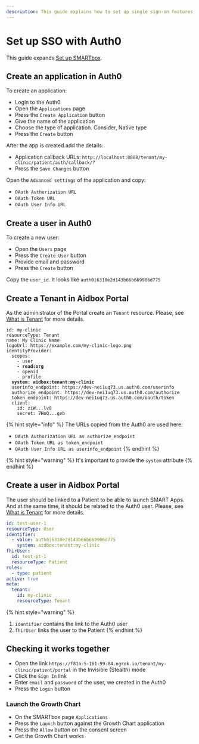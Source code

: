 ```yaml
---
description: This guide explains how to set up single sign-on features (SSO) with Auth0
---
```


# Set up SSO with Auth0

This guide expands [Set up SMARTbox](set-up-smartbox.md).

## Create an application in Auth0

&#x20;To create an application:

* Login to the Auth0
* Open the `Applications` page&#x20;
* Press the `Create Application` button
* Give the name of the application
* Choose the type of application. Consider, Native type
* Press the `Create` button

After the app is created add the details:

* Application callback URLs: `http://localhost:8888/tenant/my-clinic/patient/auth/callback/?`
* Press the `Save Changes` button

Open the `Advanced settings` of the application and copy:

* `OAuth Authorization URL`
* `OAuth Token URL`
* `OAuth User Info URL`

## Create a user in Auth0

To create a new user:

* Open the `Users` page
* Press the `Create User` button
* Provide email and password
* Press the `Create` button

Copy the `user_id`. It looks like `auth0|6310e2d143b66b669906d775`

## Create a Tenant in Aidbox Portal

As the administrator of the Portal create an `Tenant` resource. Please, see [What is Tenant](../background-information/what-is-tenant.md) for more details.

<pre class="language-yaml"><code class="lang-yaml">id: my-clinic
resourceType: Tenant
name: My Clinic Name
logoUrl: https://example.com/my-clinic-logo.png
identityProvider:
  scopes:
    - user
<strong>    - read:org
</strong>    - openid
    - profile
<strong>  system: aidbox:tenant:my-clinic
</strong>  userinfo_endpoint: https://dev-nei1uq73.us.auth0.com/userinfo
  authorize_endpoint: https://dev-nei1uq73.us.auth0.com/authorize
  token_endpoint: https://dev-nei1uq73.us.auth0.com/oauth/token
  client:
    id: ziW...lv0
    secret: 7HoQ...gvb</code></pre>

{% hint style="info" %}
The URLs copied from the Auth0 are used here:

* `OAuth Authorization URL as authorize_endpoint`&#x20;
* `OAuth Token URL as token_endpoint`
* `OAuth User Info URL as userinfo_endpoint`
{% endhint %}

{% hint style="warning" %}
It's important to provide the `system` attribute
{% endhint %}

## Create a user in Aidbox Portal

The user should be linked to a Patient to be able to launch SMART Apps. And at the same time, it should be related to the Auth0 user. Please, see [What is Tenant](../background-information/what-is-tenant.md) for more details.

```yaml
id: test-user-1
resourceType: User
identifier:
  - value: auth0|6310e2d143b66b669906d775
    system: aidbox:tenant:my-clinic
fhirUser:
  id: test-pt-1
  resourceType: Patient
roles:
  - type: patient
active: true
meta:
  tenant:
    id: my-clinic
    resourceType: Tenant
```

{% hint style="warning" %}
1. `identifier` contains the link to the Auth0 user
2. `fhirUser` links the user to the Patient
{% endhint %}

## Checking it works together

* Open the link `https://f81a-5-161-99-84.ngrok.io/tenant/my-clinic/patient/portal` in the Invisible (Stealth) mode
* Click the `Sign In` link
* Enter `email` and `password` of the user, we created in the Auth0
* Press the `Login` button

### Launch the Growth Chart

* On the SMARTbox page `Applications`
* Press the `Launch` button against the Growth Chart application
* Press the `Allow` button on the consent screen
* Get the Growth Chart works
